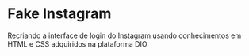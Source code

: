 # Fake Instagram
Recriando a interface de login do Instagram usando conhecimentos em HTML e CSS adquiridos na plataforma DIO
